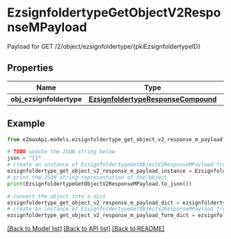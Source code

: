 # EzsignfoldertypeGetObjectV2ResponseMPayload

Payload for GET /2/object/ezsignfoldertype/{pkiEzsignfoldertypeID}

## Properties

Name | Type | Description | Notes
------------ | ------------- | ------------- | -------------
**obj_ezsignfoldertype** | [**EzsignfoldertypeResponseCompound**](EzsignfoldertypeResponseCompound.md) |  | 

## Example

```python
from eZmaxApi.models.ezsignfoldertype_get_object_v2_response_m_payload import EzsignfoldertypeGetObjectV2ResponseMPayload

# TODO update the JSON string below
json = "{}"
# create an instance of EzsignfoldertypeGetObjectV2ResponseMPayload from a JSON string
ezsignfoldertype_get_object_v2_response_m_payload_instance = EzsignfoldertypeGetObjectV2ResponseMPayload.from_json(json)
# print the JSON string representation of the object
print(EzsignfoldertypeGetObjectV2ResponseMPayload.to_json())

# convert the object into a dict
ezsignfoldertype_get_object_v2_response_m_payload_dict = ezsignfoldertype_get_object_v2_response_m_payload_instance.to_dict()
# create an instance of EzsignfoldertypeGetObjectV2ResponseMPayload from a dict
ezsignfoldertype_get_object_v2_response_m_payload_form_dict = ezsignfoldertype_get_object_v2_response_m_payload.from_dict(ezsignfoldertype_get_object_v2_response_m_payload_dict)
```
[[Back to Model list]](../README.md#documentation-for-models) [[Back to API list]](../README.md#documentation-for-api-endpoints) [[Back to README]](../README.md)


